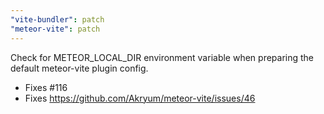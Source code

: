 ```yaml
---
"vite-bundler": patch
"meteor-vite": patch
---
```


Check for METEOR_LOCAL_DIR environment variable when preparing the default meteor-vite plugin config.

- Fixes #116
- Fixes https://github.com/Akryum/meteor-vite/issues/46